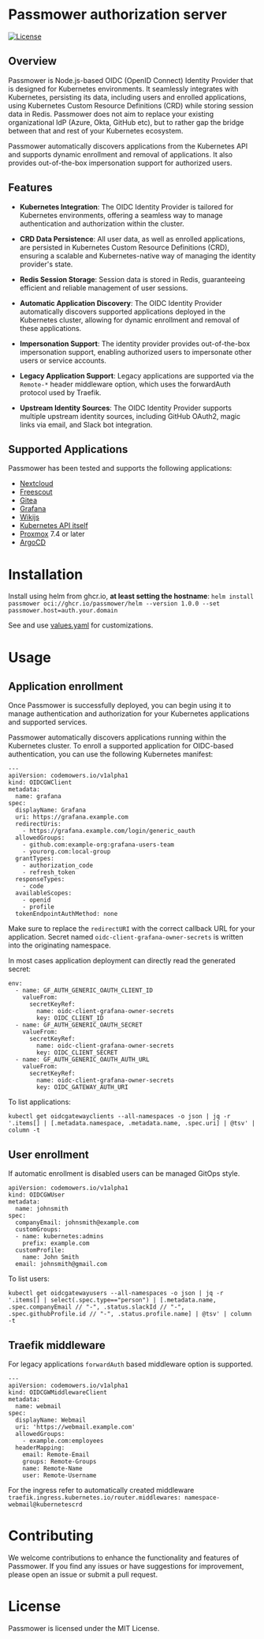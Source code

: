 # Passmower authorization server

[![License](https://img.shields.io/badge/license-MIT-blue.svg)](LICENSE)

## Overview

Passmower is Node.js-based OIDC (OpenID Connect) Identity Provider that is
designed for Kubernetes environments.
It seamlessly integrates with Kubernetes, persisting its data, including users
and enrolled applications, using Kubernetes Custom Resource Definitions (CRD)
while storing session data in Redis.
Passmower does not aim to replace your existing organizational
IdP (Azure, Okta, GitHub etc), but to rather gap the bridge between that and
rest of your Kubernetes ecosystem.

Passmower automatically discovers applications from the Kubernetes API and
supports dynamic enrollment and removal of applications.
It also provides out-of-the-box impersonation support for authorized users.

## Features

- **Kubernetes Integration**: The OIDC Identity Provider is tailored for Kubernetes environments, offering a seamless way to manage authentication and authorization within the cluster.

- **CRD Data Persistence**: All user data, as well as enrolled applications, are persisted in Kubernetes Custom Resource Definitions (CRD), ensuring a scalable and Kubernetes-native way of managing the identity provider's state.

- **Redis Session Storage**: Session data is stored in Redis, guaranteeing efficient and reliable management of user sessions.

- **Automatic Application Discovery**: The OIDC Identity Provider automatically discovers supported applications deployed in the Kubernetes cluster, allowing for dynamic enrollment and removal of these applications.

- **Impersonation Support**: The identity provider provides out-of-the-box impersonation support, enabling authorized users to impersonate other users or service accounts.

- **Legacy Application Support**: Legacy applications are supported via the `Remote-*` header middleware option, which uses the forwardAuth protocol used by Traefik.

- **Upstream Identity Sources**: The OIDC Identity Provider supports multiple upstream identity sources, including GitHub OAuth2, magic links via email, and Slack bot integration.

## Supported Applications

Passmower has been tested and supports the following applications:

- [Nextcloud](https://git.k-space.ee/k-space/kube/src/branch/master/nextcloud/application.yaml)
- [Freescout](https://git.k-space.ee/k-space/kube/src/branch/master/freescout/application.yml)
- [Gitea](https://git.k-space.ee/k-space/kube/src/branch/master/gitea/application.yaml)
- [Grafana](https://git.k-space.ee/k-space/kube/src/branch/master/grafana/application.yml)
- [Wikijs](https://git.k-space.ee/k-space/kube/src/branch/master/wiki/application.yml)
- [Kubernetes API itself](https://git.k-space.ee/k-space/kube/src/branch/master/oidc-gateway/kubelogin.yaml)
- [Proxmox](https://git.k-space.ee/k-space/kube/src/branch/master/oidc-gateway/proxmox.yaml) 7.4 or later
- [ArgoCD](https://git.k-space.ee/k-space/kube/src/branch/master/argocd/application-extras.yml)

# Installation

Install using helm from ghcr.io, **at least setting the hostname**: `helm install passmower oci://ghcr.io/passmower/helm --version 1.0.0 --set passmower.host=auth.your.domain`

See and use [values.yaml](values.yaml) for customizations.


# Usage

## Application enrollment

Once Passmower is successfully deployed, you can begin using
it to manage authentication and authorization for your Kubernetes applications
and supported services.

Passmower automatically discovers applications running within
the Kubernetes cluster. To enroll a supported application for OIDC-based
authentication, you can use the following Kubernetes manifest:

```
---
apiVersion: codemowers.io/v1alpha1
kind: OIDCGWClient
metadata:
  name: grafana
spec:
  displayName: Grafana
  uri: https://grafana.example.com
  redirectUris:
    - https://grafana.example.com/login/generic_oauth
  allowedGroups:
    - github.com:example-org:grafana-users-team
    - yourorg.com:local-group
  grantTypes:
    - authorization_code
    - refresh_token
  responseTypes:
    - code
  availableScopes:
    - openid
    - profile
  tokenEndpointAuthMethod: none
```

Make sure to replace the `redirectURI` with the correct callback URL for your
application. Secret named `oidc-client-grafana-owner-secrets` is written
into the originating namespace.

In most cases application deployment can directly read the generated secret:

```
env:
  - name: GF_AUTH_GENERIC_OAUTH_CLIENT_ID
    valueFrom:
      secretKeyRef:
        name: oidc-client-grafana-owner-secrets
        key: OIDC_CLIENT_ID
  - name: GF_AUTH_GENERIC_OAUTH_SECRET
    valueFrom:
      secretKeyRef:
        name: oidc-client-grafana-owner-secrets
        key: OIDC_CLIENT_SECRET
  - name: GF_AUTH_GENERIC_OAUTH_AUTH_URL
    valueFrom:
      secretKeyRef:
        name: oidc-client-grafana-owner-secrets
        key: OIDC_GATEWAY_AUTH_URI
```

To list applications:

```
kubectl get oidcgatewayclients --all-namespaces -o json | jq -r '.items[] | [.metadata.namespace, .metadata.name, .spec.uri] | @tsv' | column -t
```

## User enrollment

If automatic enrollment is disabled users can be managed GitOps style.

```
apiVersion: codemowers.io/v1alpha1
kind: OIDCGWUser
metadata:
  name: johnsmith
spec:
  companyEmail: johnsmith@example.com
  customGroups:
  - name: kubernetes:admins
    prefix: example.com
  customProfile:
    name: John Smith
  email: johnsmith@gmail.com
```

To list users:

```
kubectl get oidcgatewayusers --all-namespaces -o json | jq -r '.items[] | select(.spec.type=="person") | [.metadata.name, .spec.companyEmail // "-", .status.slackId // "-", .spec.githubProfile.id // "-", .status.profile.name] | @tsv' | column -t
```

## Traefik middleware

For legacy applications `forwardAuth` based middleware option is supported.

```
---
apiVersion: codemowers.io/v1alpha1
kind: OIDCGWMiddlewareClient
metadata:
  name: webmail
spec:
  displayName: Webmail
  uri: 'https://webmail.example.com'
  allowedGroups:
    - example.com:employees
  headerMapping:
    email: Remote-Email
    groups: Remote-Groups
    name: Remote-Name
    user: Remote-Username
```

For the ingress refer to automatically created middleware
`traefik.ingress.kubernetes.io/router.middlewares: namespace-webmail@kubernetescrd`


# Contributing

We welcome contributions to enhance the functionality and features of Passmower.
If you find any issues or have suggestions for improvement,
please open an issue or submit a pull request.

# License

Passmower is licensed under the MIT License.
